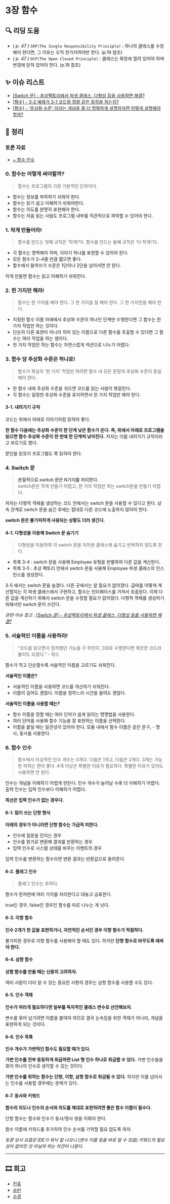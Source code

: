 # 3장 함수

## 🔍 리딩 도움
- _( p. 47 )_ `SRP(The Single Responsibility Principle)` : 하나의 클래스를 수정해야 한다면, 그 이유는 오직 한가지여야만 한다. (p.19 참조)
- _( p. 47 )_ `OCP(The Open Closed Principle)` : 클래스는 확장에 열려 있어야 하며 변경에 닫혀 있어야 한다. (p.19 참조)


## ✨ 이슈 리스트
- [[Switch 문] - 추상팩토리에서 파생 클래스, 다형성 등을 사용하면 해결?](https://github.com/Eighteeen/CleanCode_Book_Study/issues/3)
- [[함수] - 3-2 예제가 3-1 코드와 정말 같은 동작을 하는지?](https://github.com/Eighteeen/CleanCode_Book_Study/issues/4)
- [[함수] - '추상화 수준' 이라는 개념을 좀 더 명확하게 설명하자면 어떻게 설명해야 할까?](https://github.com/Eighteeen/CleanCode_Book_Study/issues/5)

## 📝 정리

### 토론 자료
- [~ 함수 인수](./reference/reference1.pdf)


### 0. 함수는 어떻게 써야할까?
> 함수는 프로그램의 가장 기본적인 단위이다.

- 함수는 정보를 파악하기 쉬워야 한다.
- 함수는 읽기 쉽고 이해하기 쉬워야한다.
- 함수는 의도를 분명히 표현해야 한다.
- 함수는 처음 읽는 사람도 프로그램 내부를 직관적으로 파악할 수 있어야 한다.


### 1. 작게 만들어라!
> 함수를 만드는 첫째 규칙은 ‘작게!’다. 함수를 만드는 둘째 규칙은 ‘더 작게!’다.

- 각 함수는 명백해야 하며, 이야기 하나를 표현할 수 있어야 한다.
- 모든 함수가 2~4줄 만큼 짧으면 좋다.
- 함수에서 들여쓰기 수준은 1단이나 2단을 넘어서면 안 된다.

작게 만들면 함수는 읽고 이해하기 쉬워진다.


### 2. 한 가지만 해라!
> 함수는 한 가지를 해야 한다. 그 한 가지를 잘 해야 한다. 그 한 가지만을 해야 한다.

- 지정된 함수 이름 아래에서 추상화 수준이 하나인 단계만 수행한다면 그 함수는 한 가지 작업만 하는 것이다.
- 단순히 다른 표현이 아니라 의미 있는 이름으로 다른 함수를 추출할 수 있다면 그 함수는 여러 작업을 하는 셈이다.
- 한 가지 작업만 하는 함수는 자연스럽게 섹션으로 나누기 어렵다.

### 3. 함수 당 추상화 수준은 하나로!
> 함수가 확실히 ‘한 가지’ 작업만 하려면 함수 내 모든 문장의 추상화 수준이 동일해야 한다.

- 한 함수 내에 추상화 수준을 섞으면 코드를 읽는 사람이 헷갈린다.
- 각 함수는 일정한 추상화 수준을 유지하면서 한 가지 작업만 해야 한다.

#### 3-1. 내려가기 규칙
코드는 위에서 아래로 이야기처럼 읽혀야 좋다.

__한 함수 다음에는 추상화 수준이 한 단계 낮은 함수가 온다.
즉, 위에서 아래로 프로그램을 읽으면 함수 추상화 수준이 한 번에 한 단계씩 낮아진다.__
저자는 이를 내려가기 규칙이라고 부르기로 했다.

문단을 읽듯이 프로그램도 쭉 읽혀야 한다.


### 4. Switch 문
> __본질적으로 switch 문은 N가지를 처리한다.__  
> switch문은 작게 만들기 어렵고, 한 가지 작업만 하는 switch문을 만들기 어렵다.

저자는 다형적 객체를 생성하는 코드 안에서는 switch 문을 사용할 수 있다고 한다.
상속 관계로 switch 문을 숨긴 후에는 절대로 다른 코드에 노출하지 않아야 한다.

__switch 문은 불가피하게 사용되는 상황도 더러 생긴다.__

#### 4-1. 다형성을 이용해 Switch 문 숨기기
> 다형성을 이용하여 각 switch 문을 저차원 클래스에 숨기고 반복하지 않도록 한다.

- 목록 3-4 : switch 문을 사용해 Employee 유형을 판별하여 다른 값을 계산한다.
- 목록 3-5 : 추상 팩토리 안에서 switch 문을 사용해 Employee 파생 클래스의 인스턴스를 생성한다.

3-5 에서는 switch 문을 숨겼다. 다른 곳에서는 알 필요가 없어졌다.
급여를 어떻게 계산할지는 각 파생 클래스에서 구현하고, 함수는 인터페이스를 거쳐서 호출된다. 이제 다른 값을 계산하기 위해서 switch 문을 수정할 필요가 없어졌다.
다형적 객체를 생성하기 위해서만 switch 문이 쓰인다.

_관련 이슈 참고 : [[Switch 문] - 추상팩토리에서 파생 클래스, 다형성 등을 사용하면 해결?](https://github.com/Eighteeen/CleanCode_Book_Study/issues/3)_


### 5. 서술적인 이름을 사용하라!
> “코드를 읽으면서 짐작했던 기능을 각 루틴이 그대로 수행한다면 깨끗한 코드라 불러도 되겠다.” - 워드

함수가 작고 단순할수록 서술적인 이름을 고르기도 쉬워진다.

__서술적인 이름은?__
- 서술적인 이름을 사용하면 코드를 개선하기 쉬워진다.
- 이름이 길어도 괜찮다. 이름을 정하느라 시간을 들여도 괜찮다.

__서술적인 이름을 사용할 때는?__
- 함수 이름을 정할 때는 여러 단어가 쉽게 읽히는 명명법을 사용한다.
- 여러 단어를 사용해 함수 기능을 잘 표현하는 이름을 선택한다.
- 이름을 붙일 때는 일관성이 있어야 한다. 모듈 내에서 함수 이름은 같은 문구, - 명사, 동사를 사용한다.


### 6. 함수 인수
> 함수에서 이상적인 인수 개수는 0개다. 다음은 1개고, 다음은 2개다. 3개는 가능한 피하는 편이 좋다. 4개 이상은 특별한 이유가 필요하다. 특별한 이유가 있어도 사용하면 안 된다.

인수는 개념을 이해하기 어렵게 만든다. 인수 개수가 늘어날 수록 더 이해하기 어렵다.
출력 인수는 입력 인수보다 이해하기 어렵다.

__최선은 입력 인수가 없는 경우다.__

#### 6-1. 많이 쓰는 단항 형식
__아래의 경우가 아니라면 단항 함수는 가급적 피한다.__
- 인수에 질문을 던지는 경우
- 인수를 뭔가로 변환해 결과를 반환하는 경우
- 입력 인수로 시스템 상태를 바꾸는 이벤트의 경우

입력 인수를 변환하는 함수라면 변환 결과는 반환값으로 돌려준다.

#### 6-2. 플래그 인수
> 플래그 인수는 추하다.

함수가 한꺼번에 여러 가지를 처리한다고 대놓고 공표한다.

true인 경우, false인 경우인 함수를 따로 나누는 게 낫다.

#### 6-3. 이항 함수
__인수 2개가 한 값을 표현하거나, 자연적인 순서인 경우 이항 함수가 적절하다.__

불가피한 경우로 이항 함수를 사용해야 할 때도 있다. 하지만 __단항 함수로 바꾸도록 애써야 한다.__

#### 6-4. 삼항 함수
__상함 함수를 만들 때는 신중히 고려하자.__

여러 사람이 더러 알 수 있는 중요한 사항의 경우는 삼항 함수를 사용할 수도 있다.

#### 6-5. 인수 객체
__인수가 여러개 필요하다면 일부를 독자적인 클래스 변수로 선언해보자.__

변수를 묶어 넘기려면 이름을 붙여야 하므로 결국 눈속임을 위한 객체가 아니라, 개념을 표현하게 되는 것이다.

#### 6-6. 인수 목록
__인수 개수가 가변적인 함수도 필요할 때가 있다.__

__가변 인수를 전부 동등하게 취급하면 List 형 인수 하나로 취급할 수 있다.__ 가변 인수들을 묶어 하나의 인수로 생각할 수 있는 것이다.

__가변 인수를 취하는 함수는 단항, 이항, 삼항 함수로 취급될 수 있다.__ 하지만 이를 넘어서는 인수를 사용할 경우에는 문제가 있다.

#### 6-7. 동사와 키워드
__함수의 의도나 인수의 순서와 의도를 제대로 표현하려면 좋은 함수 이름이 필수다.__

단항 함수는 함수와 인수가 동사/명사 쌍을 이뤄야 한다.

함수 이름에 키워드를 추가하여 인수 순서를 기억할 필요 없도록 하자.

_토론 당시 요즘은 IDE가 워낙 잘 나오니 (변수 이름 등을 바로 알 수 있음) 키워드의 필요성이 없어진 것 아닐까 하는 의견이 나왔다._

---

## 🎞 회고

- [진홍](./kjh.md)
- [승빈](./wsb.md)
- [수경](./hsk.md)
